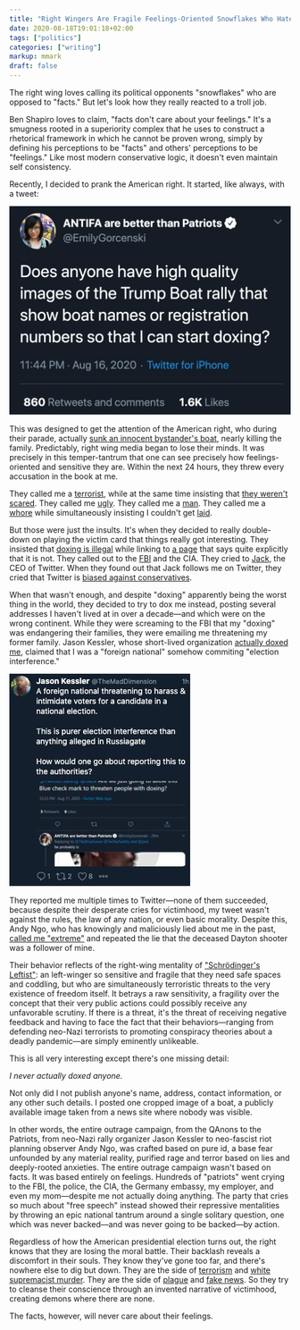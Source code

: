 ```yaml
---
title: "Right Wingers Are Fragile Feelings-Oriented Snowflakes Who Hate Facts"
date: 2020-08-18T19:01:18+02:00
tags: ["politics"]
categories: ["writing"]
markup: mmark
draft: false
---
```


The right wing loves calling its political opponents "snowflakes" who are opposed to "facts." But let's look how they really reacted to a troll job.

<!--more-->

Ben Shapiro loves to claim, "facts don't care about your feelings." It's a smugness rooted in a superiority complex that he uses to construct a rhetorical framework in which he cannot be proven wrong, simply by defining his perceptions to be "facts" and others' perceptions to be "feelings." Like most modern conservative logic, it doesn't even maintain self consistency.

Recently, I decided to prank the American right. It started, like always, with a tweet:

![A post seeking images on the boat rally, for apparent doxing purposes](boat-dox.png)

This was designed to get the attention of the American right, who during their parade, actually [sunk an innocent bystander's boat](https://www.youtube.com/watch?v=CjZ2Xex2PnI), nearly killing the family. Predictably, right wing media began to lose their minds. It was precisely in this temper-tantrum that one can see precisely how feelings-oriented and sensitive they are. Within the next 24 hours, they threw every accusation in the book at me.

They called me a [terrorist](https://twitter.com/bethegreenone/status/1295711998144131074?s=20), while at the same time insisting that [they weren't scared](https://twitter.com/mattmaj89000414/status/1295598763894083587?s=20). They called me [ugly](https://twitter.com/al47200484/status/1295761138261479424?s=20). They called me a [man](https://twitter.com/oppressall/status/1295718744031928320?s=20). They called me a [whore](https://twitter.com/FreedomReigns9/status/1295519397818376192?s=20) while simultaneously insisting I couldn't get [laid](https://twitter.com/AzulikRoberto/status/1295557483591860230?s=20).

But those were just the insults. It's when they decided to really double-down on playing the victim card that things really got interesting. They insisted that [doxing is illegal](https://twitter.com/StymieSays/status/1295492879746359296?s=20) while linking to [a page](https://blogs.findlaw.com/blotter/2018/01/is-doxing-illegal.html) that says quite explicitly that it is not. They called out to the [FBI](https://twitter.com/realitybiasnews/status/1295766403459551236?s=20) and the CIA. They cried to [Jack](https://twitter.com/coldc_offee/status/1295652544753131521?s=20), the CEO of Twitter. When they found out that Jack follows me on Twitter, they cried that Twitter is [biased against conservatives](https://twitter.com/OverGrownSauce/status/1295718471716581376?s=20).

When that wasn't enough, and despite "doxing" apparently being the worst thing in the world, they decided to try to dox me instead, posting several addresses I haven't lived at in over a decade—and which were on the wrong continent. While they were screaming to the FBI that my "doxing" was endangering their families, they were emailing me threatening my former family. Jason Kessler, whose short-lived organization [actually doxed me](https://www.washingtonpost.com/local/public-safety/organizer-of-unite-the-right-rally-in-charlottesville-arrested-again/2017/10/17/ae98ee24-b372-11e7-add3-da4b781e34b1_story.html), claimed that I was a "foreign national" somehow commiting "election interference."

![Jason Kessler, a known perjurer, making things up](kessler-loser.jpeg)

They reported me multiple times to Twitter—none of them succeeded, because despite their desperate cries for victimhood, my tweet wasn't against the rules, the law of any nation, or even basic morality. Despite this, Andy Ngo, who has knowingly and maliciously lied about me in the past, [called me "extreme"](https://twitter.com/MrAndyNgo/status/1295641607383863296?s=20) and repeated the lie that the deceased Dayton shooter was a follower of mine.

Their behavior reflects of the right-wing mentality of ["Schrödinger's Leftist"](https://www.urbandictionary.com/define.php?term=Schr%C3%B6dinger%27s%20leftist): an left-winger so sensitive and fragile that they need safe spaces and coddling, but who are simultaneously terroristic threats to the very existence of freedom itself. It betrays a raw sensitivity, a fragility over the concept that their very public actions could possibly receive any unfavorable scrutiny. If there is a threat, it's the threat of receiving negative feedback and having to face the fact that their behaviors—ranging from defending neo-Nazi terrorists to promoting conspiracy theories about a deadly pandemic—are simply eminently unlikeable.

This is all very interesting except there's one missing detail:

_I never actually doxed anyone._

Not only did I not publish anyone's name, address, contact information, or any other such details. I posted one cropped image of a boat, a publicly available image taken from a news site where nobody was visible.

In other words, the entire outrage campaign, from the QAnons to the Patriots, from neo-Nazi rally organizer Jason Kessler to neo-fascist riot planning observer Andy Ngo, was crafted based on pure id, a base fear unfounded by any material reality, purified rage and terror based on lies and deeply-rooted anxieties. The entire outrage campaign wasn't based on facts. It was based entirely on feelings. Hundreds of "patriots" went crying to the FBI, the police, the CIA, the Germany embassy, my employer, and even my mom—despite me not actually doing anything. The party that cries so much about "free speech" instead showed their repressive mentalities by throwing an epic national tantrum around a single solitary question, one which was never backed—and was never going to be backed—by action.

Regardless of how the American presidential election turns out, the right knows that they are losing the moral battle. Their backlash reveals a discomfort in their souls. They know they've gone too far, and there's nowhere else to dig but down. They are the side of [terrorism](https://www.forbes.com/sites/carlieporterfield/2020/06/25/white-supremacist-terrorism-on-the-rise-and-spreading/) and [white supremacist murder](https://www.adl.org/murder-and-extremism-2019). They are the side of [plague](https://www.nbcnews.com/think/opinion/covid-19-conspiracies-get-embraced-trump-right-wing-media-because-ncna1235238) and [fake news](https://www.theguardian.com/technology/2018/feb/06/sharing-fake-news-us-rightwing-study-trump-university-of-oxford). So they try to cleanse their conscience through an invented narrative of victimhood, creating demons where there are none.

The facts, however, will never care about their feelings.
